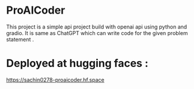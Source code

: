 # ProAICoder
This project is a simple api project build with openai api using python and gradio. It is same as ChatGPT which can write code for the given problem statement .
# Deployed at hugging faces :
https://sachin0278-proaicoder.hf.space
